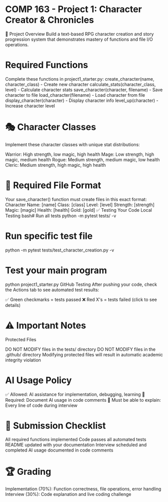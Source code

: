 # COMP 163 - Project 1: Character Creator & Chronicles
🎯 Project Overview
Build a text-based RPG character creation and story progression system that demonstrates mastery of functions and file I/O operations.

# Required Functions 
Complete these functions in project1_starter.py:
create_character(name, character_class) - Create new character
calculate_stats(character_class, level) - Calculate character stats
save_character(character, filename) - Save character to file
load_character(filename) - Load character from file
display_character(character) - Display character info
level_up(character) - Increase character level

# 🎭 Character Classes
Implement these character classes with unique stat distributions:

Warrior: High strength, low magic, high health
Mage: Low strength, high magic, medium health
Rogue: Medium strength, medium magic, low health
Cleric: Medium strength, high magic, high health

# 📁 Required File Format
Your save_character() function must create files in this exact format:
Character Name: [name]
Class: [class]
Level: [level]
Strength: [strength]
Magic: [magic]
Health: [health]
Gold: [gold]
✅ Testing Your Code
Local Testing
bash# Run all tests
python -m pytest tests/ -v

# Run specific test file
python -m pytest tests/test_character_creation.py -v

# Test your main program
python project1_starter.py
GitHub Testing
After pushing your code, check the Actions tab to see automated test results:

✅ Green checkmarks = tests passed
❌ Red X's = tests failed (click to see details)

# ⚠️ Important Notes
Protected Files

DO NOT MODIFY files in the tests/ directory
DO NOT MODIFY files in the .github/ directory
Modifying protected files will result in automatic academic integrity violation

# AI Usage Policy

✅ Allowed: AI assistance for implementation, debugging, learning
📝 Required: Document AI usage in code comments
🎯 Must be able to explain: Every line of code during interview

# 📝 Submission Checklist

 All required functions implemented
 Code passes all automated tests
 README updated with your documentation
 Interview scheduled and completed
 AI usage documented in code comments

# 🏆 Grading

Implementation (70%): Function correctness, file operations, error handling
Interview (30%): Code explanation and live coding challenge
